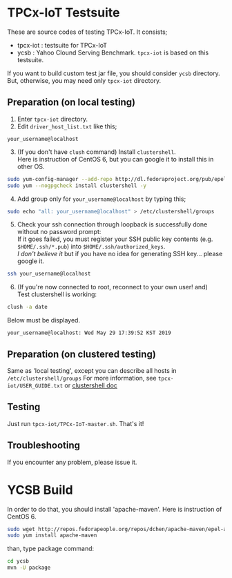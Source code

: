 # TPCx-IoT Testsuite

These are source codes of testing TPCx-IoT. It consists;
* tpcx-iot : testsuite for TPCx-IoT
* ycsb : Yahoo Clound Serving Benchmark. `tpcx-iot` is based on this testsuite.

If you want to build custom test jar file, you should consider `ycsb` directory. But, otherwise, you may need only `tpcx-iot` directory.

## Preparation (on local testing)
1. Enter `tpcx-iot` directory.
2. Edit `driver_host_list.txt` like this;
```
your_username@localhost
```
3. (If you don't have `clush` command) Install `clustershell`.   
   Here is instruction of CentOS 6, but you can google it to install this in other OS.
```bash
sudo yum-config-manager --add-repo http://dl.fedoraproject.org/pub/epel/6/x86_64/
sudo yum --nogpgcheck install clustershell -y
```
4. Add group only for `your_username@localhost` by typing this;
```bash
sudo echo "all: your_username@localhost" > /etc/clustershell/groups
```
5. Check your ssh connection through loopback is successfully done without no password prompt:  
   If it goes failed, you must register your SSH public key contents (e.g. `$HOME/.ssh/*.pub`) into `$HOME/.ssh/authorized_keys`.  
   *I don't believe it* but if you have no idea for generating SSH key... please google it.
```bash
ssh your_username@localhost
```  
6. (If you're now connected to root, reconnect to your own user! and)  
   Test clustershell is working:
```bash
clush -a date
```  
Below must be displayed.  
```
your_username@localhost: Wed May 29 17:39:52 KST 2019
```

## Preparation (on clustered testing)
Same as 'local testing', except you can describe all hosts in `/etc/clustershell/groups`
For more information, see `tpcx-iot/USER_GUIDE.txt` or [clustershell doc](https://clustershell.readthedocs.io/en/latest/)

## Testing
Just run `tpcx-iot/TPCx-IoT-master.sh`. That's it!

## Troubleshooting
If you encounter any problem, please issue it.

# YCSB Build
In order to do that, you should install 'apache-maven'. Here is instruction of CentOS 6.
```bash
sudo wget http://repos.fedorapeople.org/repos/dchen/apache-maven/epel-apache-maven.repo -O /etc/yum.repos.d/epel-apache-maven.repo
sudo yum install apache-maven
```
than, type package command:
```bash
cd ycsb
mvn -U package
```
